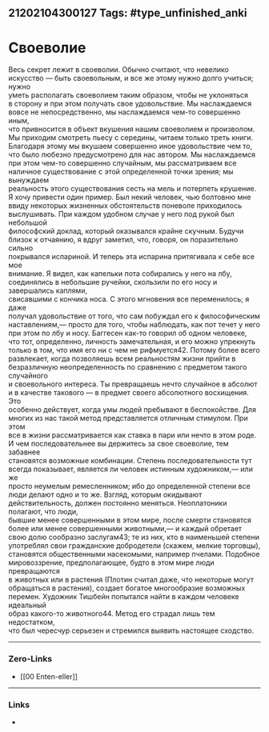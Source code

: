 21202104300127
Tags: #type_unfinished_anki 
---
# Своеволие

Весь секрет лежит в своеволии. Обычно считают, что невелико  <br>искусство — быть своевольным, и все же этому нужно долго учиться; нужно <br>уметь располагать своеволием таким образом, чтобы не уклоняться <br>в сторону и при этом получать свое удовольствие. Мы наслаждаемся <br>вовсе не непосредственно, мы наслаждаемся чем-то совершенно иным, <br>что привносится в объект вкушения нашим своеволием и произволом. <br>Мы приходим смотреть пьесу с середины, читаем только треть книги. <br>Благодаря этому мы вкушаем совершенно иное удовольствие чем то, <br>что было любезно предусмотрено для нас автором. Мы наслаждаемся <br>при этом чем-то совершенно случайным, мы рассматриваем все  <br>наличное существование с этой определенной точки зрения; мы вынуждаем <br>реальность этого существования сесть на мель и потерпеть крушение. <br>Я хочу привести один пример. Был некий человек, чью болтовню мне <br>ввиду некоторых жизненных обстоятельств поневоле приходилось  <br>выслушивать. При каждом удобном случае у него под рукой был небольшой <br>философский доклад, который оказывался крайне скучным. Будучи <br>близок к отчаянию, я вдруг заметил, что, говоря, он поразительно сильно <br>покрывался испариной. И теперь эта испарина притягивала к себе все мое <br>внимание. Я видел, как капельки пота собирались у него на лбу,  <br>соединялись в небольшие ручейки, скользили по его носу и завершались каплями, <br>свисавшими с кончика носа. С этого мгновения все переменилось; я даже <br>получал удовольствие от того, что сам побуждал его к философическим <br>наставлениям,— просто для того, чтобы наблюдать, как пот течет у него <br>при этом по лбу и носу. Баггесен как-то говорил об одном человеке, <br>что тот, определенно, личность замечательная, и его можно упрекнуть <br>только в том, что имя его ни с чем не рифмуется42. Потому более всего <br>развлекает, когда позволяешь всем реальностям жизни прийти в  <br>безразличную неопределенность по сравнению с предметом такого случайного <br>и своевольного интереса. Ты превращаешь нечто случайное в абсолют <br>и в качестве такового — в предмет своего абсолютного восхищения. Это <br>особенно действует, когда умы людей пребывают в беспокойстве. Для <br>многих из нас такой метод представляется отличным стимулом. При этом <br>все в жизни рассматривается как ставка в пари или нечто в этом роде. <br>И чем последовательнее вы держитесь за свое своеволие, тем забавнее <br>становятся возможные комбинации. Степень последовательности тут <br>всегда показывает, является ли человек истинным художником,— или же <br>просто неумелым ремесленником; ибо до определенной степени все люди делают одно и то же. Взгляд, которым окидывают  <br>действительность, должен постоянно меняться. Неоплатоники полагают, что люди, <br>бывшие менее совершенными в этом мире, после смерти становятся <br>более или менее совершенными животными,— и каждый обретает <br>свою долю сообразно заслугам43; те из них, кто в наименьшей степени <br>употреблял свои гражданские добродетели (скажем, мелкие торговцы), <br>становятся общественными насекомыми, например пчелами. Подобное <br>мировоззрение, предполагающее, будто в этом мире люди превращаются <br>в животных или в растения (Плотин считал даже, что некоторые могут <br>обращаться в растения), создает богатое многообразие возможных  <br>перемен. Художник Тишбейн попытался найти в каждом человеке идеальный <br>образ какого-то животного44. Метод его страдал лишь тем недостатком, <br>что был чересчур серьезен и стремился выявить настоящее сходство. 

---
### Zero-Links
- [[00 Enten-eller]]
---
### Links
-